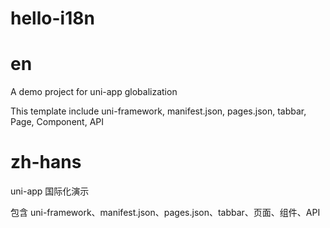 # hello-i18n

# en

A demo project for uni-app globalization

This template include uni-framework, manifest.json, pages.json, tabbar, Page, Component, API


# zh-hans

uni-app 国际化演示

包含 uni-framework、manifest.json、pages.json、tabbar、页面、组件、API

<!-- cli_a4faccf706f8902f cli_a408039250785009-->